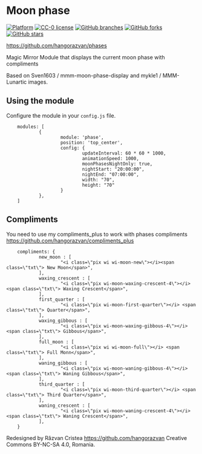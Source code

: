# Moon phase

[![Platform](https://img.shields.io/badge/platform-MagicMirror2-informational)](https://github.com/hangorazvan/MagicMirror2)
[![CC-0 license](https://img.shields.io/badge/License-CC--4.0-blue.svg)](https://creativecommons.org/licenses/by-nd/4.0)
[![GitHub branches](https://badgen.net/github/branches/hangorazvan/phases)](https://github.com/hangorazvan/phases)
[![GitHub forks](https://badgen.net/github/forks/hangorazvan/phases)](https://github.com/hangorazvan/phases)
[![GitHub stars](https://badgen.net/github/stars/hangorazvan/phases)](https://github.com/hangorazvan/phases)

https://github.com/hangorazvan/phases

Magic Mirror Module that displays the current moon phase with compliments

Based on Sven1603 / mmm-moon-phase-display and mykle1 / MMM-Lunartic images.

## Using the module

Configure the module in your `config.js` file.


        modules: [
                {
                        module: 'phase',
                        position: 'top_center',
                        config: {
                                updateInterval: 60 * 60 * 1000,
                                animationSpeed: 1000,
                                moonPhasesNightOnly: true,
                                nightStart: "20:00:00",
                                nightEnd: "07:00:00",
                                width: "70",
                                height: "70"
                        }
                },
        ]

## Compliments

You need to use my compliments_plus to work with phases compliments https://github.com/hangorazvan/compliments_plus

        compliments: {
                new_moon : [
                        "<i class=\"pix wi wi-moon-new\"></i><span class=\"txt\"> New Moon</span>",
                ],
                waxing_crescent : [
                        "<i class=\"pix wi-moon-waxing-crescent-4\"></i> <span class=\"txt\"> Waxing Crescent</span>",
                ],
                first_quarter : [
                        "<i class=\"pix wi-moon-first-quarter\"></i> <span class=\"txt\"> Quarter</span>",
                ],
                waxing_gibbous : [
                        "<i class=\"pix wi-moon-waxing-gibbous-4\"></i> <span class=\"txt\"> Gibbous</span>",
                ],
                full_moon : [
                        "<i class=\"pix wi wi-moon-full\"></i> <span class=\"txt\"> Full Monn</span>",
                ],
                waning_gibbous : [
                        "<i class=\"pix wi-moon-waning-gibbous-4\"></i> <span class=\"txt\"> Waning Gibbous</span>",
                ],
                third_quarter : [
                        "<i class=\"pix wi-moon-third-quarter\"></i> <span class=\"txt\"> Third Quarter</span>",
                ],
                waning_crescent : [
                        "<i class=\"pix wi-moon-waning-crescent-4\"></i> <span class=\"txt\"> Waning Crescent</span>",
                ],
        }

Redesigned by Răzvan Cristea https://github.com/hangorazvan Creative Commons BY-NC-SA 4.0, Romania.